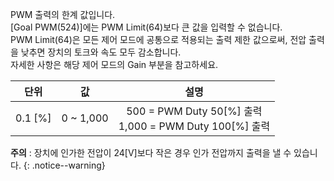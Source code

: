 PWM 출력의 한계 값입니다.  
[Goal PWM(524)]에는 PWM Limit(64)보다 큰 값을 입력할 수 없습니다.  
PWM Limit(64)은 모든 제어 모드에 공통으로 적용되는 출력 제한 값으로써, 전압 출력을 낮추면 장치의 토크와 속도 모두 감소합니다.  
자세한 사항은 해당 제어 모드의 Gain 부분을 참고하세요.

| 단위    | 값        | 설명                                                        |
| :-----: | :-------: | :--------------------------------------------------------: |
| 0.1 [%] | 0 ~ 1,000 | 500 = PWM Duty 50[%] 출력<br />1,000 = PWM Duty 100[%] 출력 |

**주의** : 장치에 인가한 전압이 24[V]보다 작은 경우 인가 전압까지 출력을 낼 수 있습니다.
{: .notice--warning}